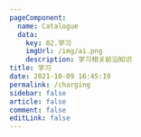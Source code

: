 ```yaml
---
pageComponent:
  name: Catalogue
  data:
    key: 02.学习
    imgUrl: /img/ai.png
    description: 学习相关前沿知识
title: 学习
date: 2021-10-09 16:45:19
permalink: /charging
sidebar: false
article: false
comment: false
editLink: false
---
```


